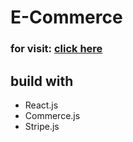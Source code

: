 # E-Commerce 

### for visit: [click here](ecommerce-storesj.netlify.app)

## build with
- React.js
- Commerce.js
- Stripe.js 

